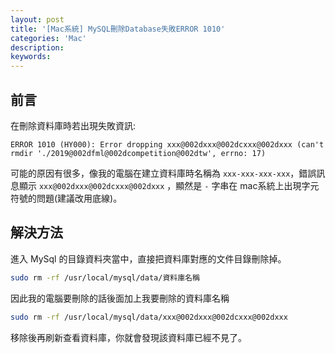 ```yaml
---
layout: post
title: '[Mac系統] MySQL刪除Database失敗ERROR 1010'
categories: 'Mac'
description:
keywords: 
---
```


## 前言
在刪除資料庫時若出現失敗資訊:

```
ERROR 1010 (HY000): Error dropping xxx@002dxxx@002dcxxx@002dxxx (can't rmdir './2019@002dfml@002dcompetition@002dtw', errno: 17)
``` 
可能的原因有很多，像我的電腦在建立資料庫時名稱為 `xxx-xxx-xxx-xxx`，錯誤訊息顯示 `xxx@002dxxx@002dcxxx@002dxxx` ，顯然是 `-` 字串在 mac系統上出現字元符號的問題(建議改用底線)。

## 解決方法
進入 MySql 的目錄資料夾當中，直接把資料庫對應的文件目錄刪除掉。

```bash
sudo rm -rf /usr/local/mysql/data/資料庫名稱
```

因此我的電腦要刪除的話後面加上我要刪除的資料庫名稱

```bash
sudo rm -rf /usr/local/mysql/data/xxx@002dxxx@002dcxxx@002dxxx
```

移除後再刷新查看資料庫，你就會發現該資料庫已經不見了。

